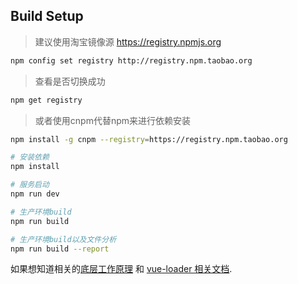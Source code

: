 ## Build Setup

> 建议使用淘宝镜像源 https://registry.npmjs.org

```bash
npm config set registry http://registry.npm.taobao.org
```

> 查看是否切换成功

```bash
npm get registry
```

> 或者使用cnpm代替npm来进行依赖安装

```bash
npm install -g cnpm --registry=https://registry.npm.taobao.org
```

```bash
# 安装依赖
npm install

# 服务启动
npm run dev

# 生产环境build
npm run build

# 生产环境build以及文件分析
npm run build --report
```

如果想知道相关的[底层工作原理](http://vuejs-templates.github.io/webpack/) 和 [vue-loader 相关文档](http://vuejs.github.io/vue-loader).

